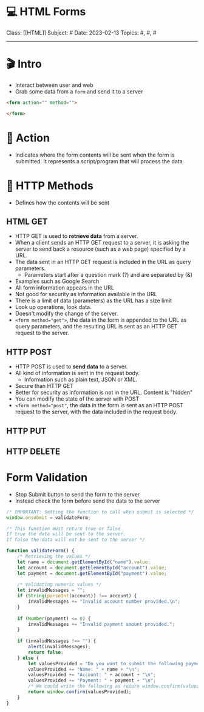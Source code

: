 # 💻 HTML Forms
Class: [[HTML]]
Subject: #
Date: 2023-02-13
Topics: #, #, # 

---

# 🎬 Intro 
- Interact between user and web
- Grab some data from a `form` and send it to a server
```html
<form action="" method="">

</form>
```

# 🏃 Action
- Indicates where the form contents will be sent when the form is submitted. It represents a script/program that will process the data.

#  💨 HTTP Methods
- Defines how the contents will be sent

## HTML GET
- HTTP GET is used to **retrieve data** from a server. 
- When a client sends an HTTP GET request to a server, it is asking the server to send back a resource (such as a web page) specified by a URL. 
- The data sent in an HTTP GET request is included in the URL as query parameters.
	- Parameters start after a question mark (?) and are separated by (&)
- Examples such as Google Search
- All form information appears in the URL
- Not good for security as information available in the URL
- There is a limit of data (parameters) as the URL has a size limit
- Look up operations, look data. 
- Doesn't modify the change of the server.
- `<form method="get">`, the data in the form is appended to the URL as query parameters, and the resulting URL is sent as an HTTP GET request to the server.

## HTTP POST
- HTTP POST is used to **send data** to a server.
- All kind of information is sent in the request body. 
	- Information such as plain text, JSON or XML.
- Secure than HTTP GET
- Better for security as information is not in the URL. Content is "hidden"
- You can modify the state of the server with POST
- `<form method="post"`, the data in the form is sent as an HTTP POST request to the server, with the data included in the request body.

## HTTP PUT

## HTTP DELETE

# Form Validation
- Stop Submit button to send the form to the server
- Instead check the form before send the data to the server
```js
/* IMPORTANT: Setting the function to call when submit is selected */
window.onsubmit = validateForm;

/* This function must return true or false
If true the data will be sent to the server.
If false the data will not be sent to the server */

function validateForm() {
	/* Retrieving the values */
	let name = document.getElementById("name").value;
	let account = document.getElementById("account").value;
	let payment = document.getElementById("payment").value;
	
	/* Validating numeric values */
	let invalidMessages = "";
	if (String(parseInt(account)) !== account) {
		invalidMessages += "Invalid account number provided.\n";
	}
	
	if (Number(payment) <= 0) {
		invalidMessages += "Invalid payment amount provided.";
	}
	
	if (invalidMessages !== "") {
		alert(invalidMessages);
		return false;
	} else {
		let valuesProvided = "Do you want to submit the following payment?\n";
		valuesProvided += "Name: " + name + "\n";
		valuesProvided += "Account: " + account + "\n";
		valuesProvided += "Payment: " + payment + "\n";
		/* We could write the following as return window.confirm(valuesProvided) */
		return window.confirm(valuesProvided);
	}
}
```